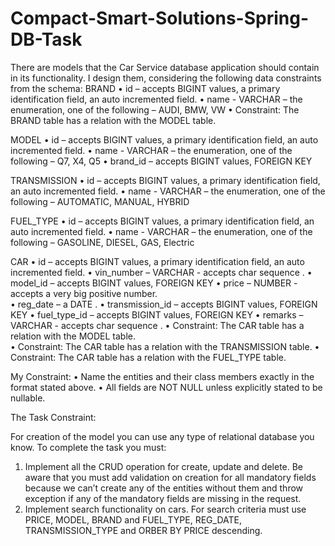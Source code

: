 # Compact-Smart-Solutions-Spring-DB-Task
There are models that the Car Service database application should contain in its functionality.
I design them, considering the following data constraints from the schema:
BRAND
•	id – accepts BIGINT values, a primary identification field, an auto incremented field.
•	name - VARCHAR – the enumeration, one of the following – AUDI, BMW, VW 
•	Constraint: The BRAND table has a relation with the MODEL table.  

MODEL
•	id – accepts BIGINT values, a primary identification field, an auto incremented field.
•	name - VARCHAR – the enumeration, one of the following – Q7, X4, Q5
•	 brand_id – accepts BIGINT values, FOREIGN KEY

TRANSMISSION 
•	id – accepts BIGINT values, a primary identification field, an auto incremented field.
•	name - VARCHAR – the enumeration, one of the following – AUTOMATIC, MANUAL, HYBRID

FUEL_TYPE 
•	id – accepts BIGINT values, a primary identification field, an auto incremented field.
•	name - VARCHAR – the enumeration, one of the following – GASOLINE, DIESEL, GAS, Electric

CAR	
•	id – accepts BIGINT values, a primary identification field, an auto incremented field.
•	vin_number – VARCHAR -  accepts char sequence .
•	model_id – accepts BIGINT values, FOREIGN KEY
•	price –  NUMBER - accepts a very big positive number.  
•	reg_date – a DATE . 
•	transmission_id – accepts BIGINT values, FOREIGN KEY
•	fuel_type_id – accepts BIGINT values, FOREIGN KEY
•	remarks – VARCHAR -  accepts char sequence .
•	Constraint: The CAR table has a relation with the MODEL table.  
•	Constraint: The CAR table has a relation with the TRANSMISSION table. 
•	Constraint: The CAR table has a relation with the FUEL_TYPE table.  

My Constraint:
•	Name the entities and their class members exactly in the format stated above. 
•	All fields are NOT NULL unless explicitly stated to be nullable.	

The Task Constraint:

For creation of the model you can use any type of relational database you know. To complete the task you must: 
1. Implement all the CRUD operation for create, update and delete. Be aware that you must add validation on creation for all mandatory fields because we can’t create any of the entities without them and throw exception if any of the mandatory fields are missing in the request. 
2. Implement search functionality on cars. For search criteria must use PRICE, MODEL, BRAND and FUEL_TYPE, REG_DATE, TRANSMISSION_TYPE and ORBER BY PRICE descending.

